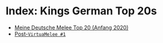 # Index: Kings German Top 20s

* [Meine Deutsche Melee Top 20 (Anfang 2020)](./2022-01-01/)
* [Post-`VirtuaMelee #1`](./2022-02-05/)
